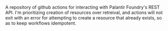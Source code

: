 A repository of github actions for interacting with Palantir Foundry's REST API. I'm prioritizing creation of resources over retreival, and
actions will not exit with an error for attempting to create a resource that already exists, so as to keep workflows idempotent.